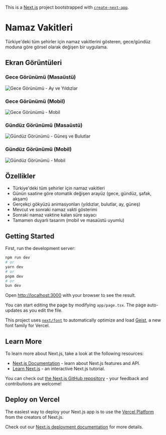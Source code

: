 This is a [Next.js](https://nextjs.org) project bootstrapped with [`create-next-app`](https://nextjs.org/docs/app/api-reference/cli/create-next-app).

# Namaz Vakitleri

Türkiye'deki tüm şehirler için namaz vakitlerini gösteren, gece/gündüz moduna göre görsel olarak değişen bir uygulama.

## Ekran Görüntüleri

### Gece Görünümü (Masaüstü)
![Gece Görünümü - Ay ve Yıldızlar]([/screenshots/gece-desktop.png](https://github.com/Mehmet-Erdem-Akin/namaz-vakitleri/blob/main/public/screenshots/gece-desktop.png))

### Gece Görünümü (Mobil)
![Gece Görünümü - Mobil](/screenshots/gece-mobile.png)

### Gündüz Görünümü (Masaüstü)
![Gündüz Görünümü - Güneş ve Bulutlar](/screenshots/gunduz-desktop.png)

### Gündüz Görünümü (Mobil)
![Gündüz Görünümü - Mobil](/screenshots/gunduz-mobile.png)

## Özellikler

- Türkiye'deki tüm şehirler için namaz vakitleri
- Günün saatine göre otomatik değişen arayüz (gece, gündüz, şafak, akşam)
- Gerçekçi gökyüzü animasyonları (yıldızlar, bulutlar, ay, güneş)
- Mevcut ve sonraki namaz vakti gösterimi
- Sonraki namaz vaktine kalan süre sayacı
- Tamamen duyarlı tasarım (mobil ve masaüstü uyumlu)

## Getting Started

First, run the development server:

```bash
npm run dev
# or
yarn dev
# or
pnpm dev
# or
bun dev
```

Open [http://localhost:3000](http://localhost:3000) with your browser to see the result.

You can start editing the page by modifying `app/page.tsx`. The page auto-updates as you edit the file.

This project uses [`next/font`](https://nextjs.org/docs/app/building-your-application/optimizing/fonts) to automatically optimize and load [Geist](https://vercel.com/font), a new font family for Vercel.

## Learn More

To learn more about Next.js, take a look at the following resources:

- [Next.js Documentation](https://nextjs.org/docs) - learn about Next.js features and API.
- [Learn Next.js](https://nextjs.org/learn) - an interactive Next.js tutorial.

You can check out [the Next.js GitHub repository](https://github.com/vercel/next.js) - your feedback and contributions are welcome!

## Deploy on Vercel

The easiest way to deploy your Next.js app is to use the [Vercel Platform](https://vercel.com/new?utm_medium=default-template&filter=next.js&utm_source=create-next-app&utm_campaign=create-next-app-readme) from the creators of Next.js.

Check out our [Next.js deployment documentation](https://nextjs.org/docs/app/building-your-application/deploying) for more details.
